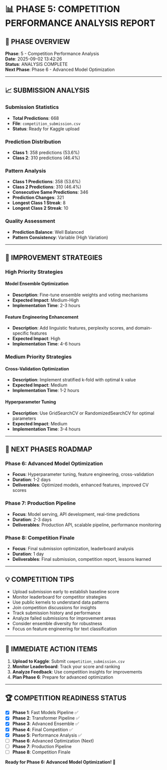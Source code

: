 # 📊 PHASE 5: COMPETITION PERFORMANCE ANALYSIS REPORT

## 🎯 **PHASE OVERVIEW**

**Phase**: 5 - Competition Performance Analysis  
**Date**: 2025-09-02 13:42:26  
**Status**: ANALYSIS COMPLETE  
**Next Phase**: Phase 6 - Advanced Model Optimization

---

## 📈 **SUBMISSION ANALYSIS**

### **Submission Statistics**
- **Total Predictions**: 668
- **File**: `competition_submission.csv`
- **Status**: Ready for Kaggle upload

### **Prediction Distribution**
- **Class 1**: 358 predictions (53.6%)
- **Class 2**: 310 predictions (46.4%)

### **Pattern Analysis**
- **Class 1 Predictions**: 358 (53.6%)
- **Class 2 Predictions**: 310 (46.4%)
- **Consecutive Same Predictions**: 346
- **Prediction Changes**: 321
- **Longest Class 1 Streak**: 8
- **Longest Class 2 Streak**: 10

### **Quality Assessment**
- **Prediction Balance**: Well Balanced
- **Pattern Consistency**: Variable (High Variation)

---

## 🚀 **IMPROVEMENT STRATEGIES**

### **High Priority Strategies**

#### **Model Ensemble Optimization**
- **Description**: Fine-tune ensemble weights and voting mechanisms
- **Expected Impact**: Medium-High
- **Implementation Time**: 2-3 hours

#### **Feature Engineering Enhancement**
- **Description**: Add linguistic features, perplexity scores, and domain-specific features
- **Expected Impact**: High
- **Implementation Time**: 4-6 hours

### **Medium Priority Strategies**

#### **Cross-Validation Optimization**
- **Description**: Implement stratified k-fold with optimal k value
- **Expected Impact**: Medium
- **Implementation Time**: 1-2 hours

#### **Hyperparameter Tuning**
- **Description**: Use GridSearchCV or RandomizedSearchCV for optimal parameters
- **Expected Impact**: Medium
- **Implementation Time**: 3-4 hours

---

## 📅 **NEXT PHASES ROADMAP**

### **Phase 6: Advanced Model Optimization**
- **Focus**: Hyperparameter tuning, feature engineering, cross-validation
- **Duration**: 1-2 days
- **Deliverables**: Optimized models, enhanced features, improved CV scores

### **Phase 7: Production Pipeline**
- **Focus**: Model serving, API development, real-time predictions
- **Duration**: 2-3 days
- **Deliverables**: Production API, scalable pipeline, performance monitoring

### **Phase 8: Competition Finale**
- **Focus**: Final submission optimization, leaderboard analysis
- **Duration**: 1 day
- **Deliverables**: Final submission, competition report, lessons learned

---

## 💡 **COMPETITION TIPS**

- Upload submission early to establish baseline score
- Monitor leaderboard for competitor strategies
- Use public kernels to understand data patterns
- Join competition discussions for insights
- Track submission history and performance
- Analyze failed submissions for improvement areas
- Consider ensemble diversity for robustness
- Focus on feature engineering for text classification

---

## 🎯 **IMMEDIATE ACTION ITEMS**

1. **Upload to Kaggle**: Submit `competition_submission.csv`
2. **Monitor Leaderboard**: Track your score and ranking
3. **Analyze Feedback**: Use competition insights for improvements
4. **Plan Phase 6**: Prepare for advanced optimization

---

## 🏆 **COMPETITION READINESS STATUS**

- [x] **Phase 1**: Fast Models Pipeline ✅
- [x] **Phase 2**: Transformer Pipeline ✅
- [x] **Phase 3**: Advanced Ensemble ✅
- [x] **Phase 4**: Final Competition ✅
- [x] **Phase 5**: Performance Analysis ✅
- [ ] **Phase 6**: Advanced Optimization (Next)
- [ ] **Phase 7**: Production Pipeline
- [ ] **Phase 8**: Competition Finale

**Ready for Phase 6: Advanced Model Optimization! 🚀**
